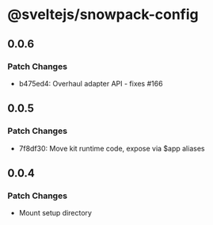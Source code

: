 # @sveltejs/snowpack-config

## 0.0.6

### Patch Changes

- b475ed4: Overhaul adapter API - fixes #166

## 0.0.5

### Patch Changes

- 7f8df30: Move kit runtime code, expose via \$app aliases

## 0.0.4

### Patch Changes

- Mount setup directory
